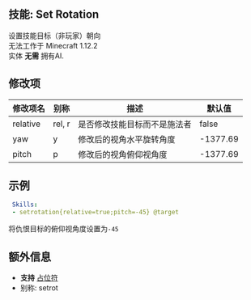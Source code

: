 技能: Set Rotation
--------------------------

设置技能目标（非玩家）朝向  
无法工作于 Minecraft 1.12.2  
实体 **无需** 拥有AI.

修改项
----------

| 修改项名 | 别称    | 描述                                                                                                    | 默认值 |
|-----------|------------|----------------------------------------------------------------------------------------------------------------|---------------|
| relative  | rel, r | 是否修改技能目标而不是施法者 | false  |
| yaw       | y | 修改后的视角水平旋转角度                                      | -1377.69 |
| pitch     | p | 修改后的视角俯仰视角度                                    | -1377.69  |

示例
--------

```yaml
 Skills:
 - setrotation{relative=true;pitch=-45} @target
```
将仇恨目标的俯仰视角度设置为`-45`

额外信息
-------

- **支持** [占位符](/技能/占位符)
- 别称: setrot